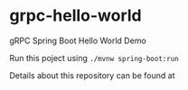 # grpc-hello-world
gRPC Spring Boot Hello World Demo

Run this poject using `./mvnw spring-boot:run`

Details about this repository can be found at 


